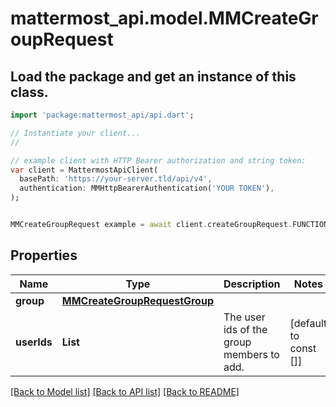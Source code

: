 # mattermost_api.model.MMCreateGroupRequest

## Load the package and get an instance of this class.
```dart
import 'package:mattermost_api/api.dart';

// Instantiate your client...
//

// example client with HTTP Bearer authorization and string token:
var client = MattermostApiClient(
  basePath: 'https://your-server.tld/api/v4',
  authentication: MMHttpBearerAuthentication('YOUR TOKEN'),
);


MMCreateGroupRequest example = await client.createGroupRequest.FUNCTION_THAT_RETURNS_THIS_CLASS();

```

## Properties
Name | Type | Description | Notes
------------ | ------------- | ------------- | -------------
**group** | [**MMCreateGroupRequestGroup**](MMCreateGroupRequestGroup.md) |  | 
**userIds** | **List<int>** | The user ids of the group members to add. | [default to const []]

[[Back to Model list]](../GENERATED_README.md#documentation-for-models) [[Back to API list]](../GENERATED_README.md#documentation-for-api-endpoints) [[Back to README]](../GENERATED_README.md)


